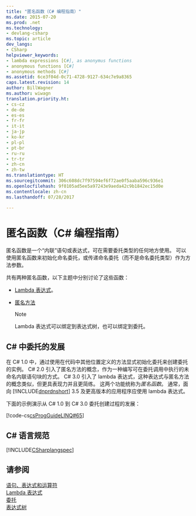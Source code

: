 ```yaml
---
title: "匿名函数（C# 编程指南）"
ms.date: 2015-07-20
ms.prod: .net
ms.technology:
- devlang-csharp
ms.topic: article
dev_langs:
- CSharp
helpviewer_keywords:
- lambda expressions [C#], as anonymus functions
- anonymous functions [C#]
- anonymous methods [C#]
ms.assetid: 6ce3f04d-0c71-4728-9127-634c7e9a8365
caps.latest.revision: 14
author: BillWagner
ms.author: wiwagn
translation.priority.ht:
- cs-cz
- de-de
- es-es
- fr-fr
- it-it
- ja-jp
- ko-kr
- pl-pl
- pt-br
- ru-ru
- tr-tr
- zh-cn
- zh-tw
ms.translationtype: HT
ms.sourcegitcommit: 306c608dc7f97594ef6f72ae0f5aaba596c936e1
ms.openlocfilehash: 9f0105ad5ee5a97243e9aeda42c9b1842ec15d0e
ms.contentlocale: zh-cn
ms.lasthandoff: 07/28/2017

---
```

# <a name="anonymous-functions-c-programming-guide"></a>匿名函数（C# 编程指南）
匿名函数是一个“内联”语句或表达式，可在需要委托类型的任何地方使用。 可以使用匿名函数来初始化命名委托，或传递命名委托（而不是命名委托类型）作为方法参数。  
  
 共有两种匿名函数，以下主题中分别讨论了这些函数：  
  
-   [Lambda 表达式](../../../csharp/programming-guide/statements-expressions-operators/lambda-expressions.md)。  
  
-   [匿名方法](../../../csharp/programming-guide/statements-expressions-operators/anonymous-methods.md)  
  
    > [!NOTE]
    >  Lambda 表达式可以绑定到表达式树，也可以绑定到委托。  
  
## <a name="the-evolution-of-delegates-in-c"></a>C# 中委托的发展  
 在 C# 1.0 中，通过使用在代码中其他位置定义的方法显式初始化委托来创建委托的实例。 C# 2.0 引入了匿名方法的概念，作为一种编写可在委托调用中执行的未命名内联语句块的方式。 C# 3.0 引入了 lambda 表达式，这种表达式与匿名方法的概念类似，但更具表现力并且更简练。 这两个功能统称为*匿名函数*。 通常，面向 [!INCLUDE[dnprdnshort](~/includes/dnprdnshort-md.md)] 3.5 及更高版本的应用程序应使用 lambda 表达式。  
  
 下面的示例演示从 C# 1.0 到 C# 3.0 委托创建过程的发展：  
  
 [!code-cs[csProgGuideLINQ#65](../../../csharp/programming-guide/arrays/codesnippet/CSharp/anonymous-functions_1.cs)]  
  
## <a name="c-language-specification"></a>C# 语言规范  
 [!INCLUDE[CSharplangspec](~/includes/csharplangspec-md.md)]  
  
## <a name="see-also"></a>请参阅  
 [语句、表达式和运算符](../../../csharp/programming-guide/statements-expressions-operators/index.md)   
 [Lambda 表达式](../../../csharp/programming-guide/statements-expressions-operators/lambda-expressions.md)   
 [委托](../../../csharp/programming-guide/delegates/index.md)   
 [表达式树](http://msdn.microsoft.com/library/fb1d3ed8-d5b0-4211-a71f-dd271529294b)

